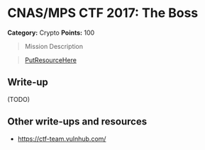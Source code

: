 # CNAS/MPS CTF 2017: The Boss

**Category:** Crypto
**Points:** 100

> Mission Description

>[PutResourceHere](PutResourceHere)  

## Write-up

(TODO)

## Other write-ups and resources

* <https://ctf-team.vulnhub.com/>
